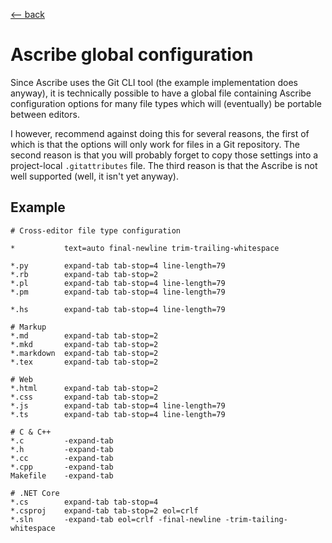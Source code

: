 <title>Ascribe global config</title>

[\<-- back](../)

# Ascribe global configuration

Since Ascribe uses the Git CLI tool (the example implementation does anyway),
it is technically possible to have a global file containing Ascribe
configuration options for many file types which will (eventually) be portable
between editors.

I however, recommend against doing this for several reasons, the first of which
is that the options will only work for files in a Git repository. The second
reason is that you will probably forget to copy those settings into a
project-local `.gitattributes` file. The third reason is that the Ascribe is
not well supported (well, it isn't yet anyway).

## Example

```
# Cross-editor file type configuration

*           text=auto final-newline trim-trailing-whitespace

*.py        expand-tab tab-stop=4 line-length=79
*.rb        expand-tab tab-stop=2
*.pl        expand-tab tab-stop=4 line-length=79
*.pm        expand-tab tab-stop=4 line-length=79

*.hs        expand-tab tab-stop=4 line-length=79

# Markup
*.md        expand-tab tab-stop=2
*.mkd       expand-tab tab-stop=2
*.markdown  expand-tab tab-stop=2
*.tex       expand-tab tab-stop=2

# Web
*.html      expand-tab tab-stop=2
*.css       expand-tab tab-stop=2
*.js        expand-tab tab-stop=4 line-length=79
*.ts        expand-tab tab-stop=4 line-length=79

# C & C++
*.c         -expand-tab
*.h         -expand-tab
*.cc        -expand-tab
*.cpp       -expand-tab
Makefile    -expand-tab

# .NET Core
*.cs        expand-tab tab-stop=4
*.csproj    expand-tab tab-stop=2 eol=crlf
*.sln       -expand-tab eol=crlf -final-newline -trim-tailing-whitespace
```
